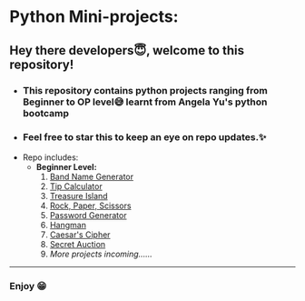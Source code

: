 # Python Mini-projects:

## Hey there developers😇, welcome to this repository!
- ###  This repository contains python projects ranging from Beginner to OP level😅 learnt from Angela Yu's python bootcamp
- ### Feel free to star this to keep an eye on repo updates.✨  
- Repo includes:
    - **Beginner Level:**
        1. [Band Name Generator](https://github.com/SlowFlash22/Python-Mini-Projects/tree/master/1.Band_Name_generator)
        2. [Tip Calculator](https://github.com/SlowFlash22/Python-Mini-Projects/tree/master/2.Tip_Calculator)
        3. [Treasure Island](https://github.com/SlowFlash22/Python-Mini-Projects/tree/master/3.Treasure_Island)
        4. [Rock, Paper, Scissors](https://github.com/SlowFlash22/Python-Mini-Projects/tree/master/4.%20Rock%2C%20Paper%2C%20Scissors)
        5. [Password Generator](https://github.com/SlowFlash22/Python-Mini-Projects/tree/master/5.%20Password%20Generator)
        6. [Hangman](https://github.com/SlowFlash22/Python-Mini-Projects/tree/master/6.%20Hangman)
        7. [Caesar's Cipher](https://github.com/SlowFlash22/Python-Mini-Projects/tree/master/7.%20Caesar's%20Cipher)
        8. [Secret Auction](https://github.com/SlowFlash22/Python-Mini-Projects/tree/master/8.%20Secret%20Auctions)
        9. *More projects incoming......*
---  

### Enjoy 😁
